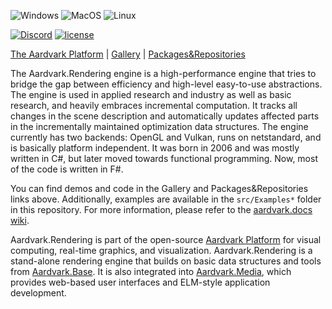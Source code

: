 ![Windows](https://github.com/aardvark-platform/aardvark.rendering/workflows/Windows/badge.svg)
![MacOS](https://github.com/aardvark-platform/aardvark.rendering/workflows/MacOS/badge.svg)
![Linux](https://github.com/aardvark-platform/aardvark.rendering/workflows/Linux/badge.svg)

[![Discord](https://badgen.net/discord/online-members/UyecnhM)](https://discord.gg/UyecnhM)
[![license](https://img.shields.io/github/license/aardvark-platform/aardvark.rendering.svg)](https://github.com/aardvark-platform/aardvark.rendering/blob/master/LICENSE)

[The Aardvark Platform](https://aardvarkians.com/) |
[Gallery](https://github.com/aardvark-platform/aardvark.docs/wiki/Gallery) | 
[Packages&Repositories](https://github.com/aardvark-platform/aardvark.docs/wiki/Packages-and-Repositories)

The Aardvark.Rendering engine is a high-performance engine that tries to bridge the gap between efficiency and high-level easy-to-use abstractions. The engine is used in applied research and industry as well as basic research, and heavily embraces incremental computation. It tracks all changes in the scene description and automatically updates affected parts in the incrementally maintained optimization data structures. The engine currently has two backends: OpenGL and Vulkan, runs on netstandard, and is basically platform independent. It was born in 2006 and was mostly written in C#, but later moved towards functional programming. Now, most of the code is written in F#.

You can find demos and code in the Gallery and Packages&Repositories links above. Additionally, examples are available in the  `src/Examples*` folder in this repository. For more information, please refer to the [aardvark.docs wiki](https://github.com/aardvark-platform/aardvark.docs/wiki).

Aardvark.Rendering is part of the open-source [Aardvark Platform](https://github.com/aardvark-platform) for visual computing, real-time graphics, and visualization. Aardvark.Rendering is a stand-alone rendering engine that builds on basic data structures and tools from [Aardvark.Base](https://github.com/aardvark-platform/aardvark.base). It is also integrated into [Aardvark.Media](https://github.com/aardvark-platform/aardvark.media), which provides web-based user interfaces and ELM-style application development.
